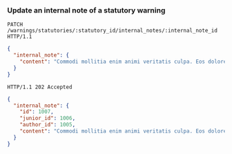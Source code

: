 ### Update an internal note of a statutory warning

```http
PATCH /warnings/statutories/:statutory_id/internal_notes/:internal_note_id HTTP/1.1
```

```json
{
  "internal_note": {
    "content": "Commodi mollitia enim animi veritatis culpa. Eos dolorem nulla"
  }
}
```

```http
HTTP/1.1 202 Accepted
```

```json
{
  "internal_note": {
    "id": 1007,
    "junior_id": 1006,
    "author_id": 1005,
    "content": "Commodi mollitia enim animi veritatis culpa. Eos dolorem nulla"
  }
}
```
